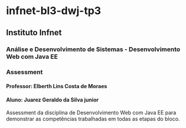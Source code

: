 # infnet-bl3-dwj-tp3
## Instituto Infnet
### Análise e Desenvolvimento de Sistemas - Desenvolvimento Web com Java EE
### Assessment
#### Professor: Elberth Lins Costa de Moraes
#### Aluno: Juarez Geraldo da Silva junior
Assessment da disciplina de Desenvolvimento Web com Java EE para demonstrar as competências trabalhadas em todas as etapas do bloco.
